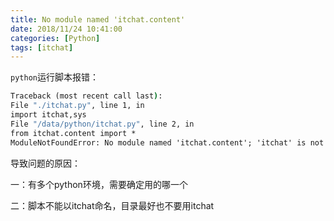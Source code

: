 ```yaml
---
title: No module named 'itchat.content'
date: 2018/11/24 10:41:00
categories: [Python]
tags: [itchat]
---
```


`python`运行脚本报错：

```cmd
Traceback (most recent call last):
File "./itchat.py", line 1, in 
import itchat,sys
File "/data/python/itchat.py", line 2, in 
from itchat.content import *
ModuleNotFoundError: No module named 'itchat.content'; 'itchat' is not a package
```

导致问题的原因：

一：有多个python环境，需要确定用的哪一个

二：脚本不能以itchat命名，目录最好也不要用itchat